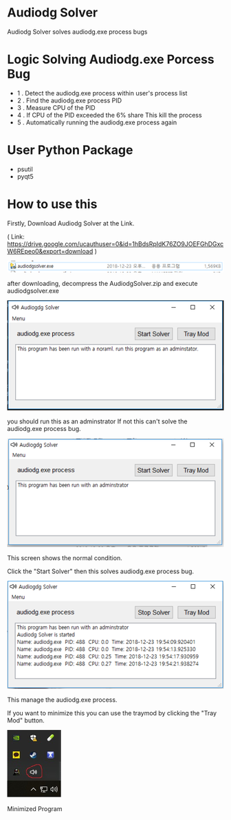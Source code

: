 # Audiodg Solver
Audiodg Solver solves audiodg.exe process bugs

# Logic Solving Audiodg.exe Porcess Bug 

* 1 . Detect the audiodg.exe process within user's process list
* 2 . Find the audiodg.exe process PID
* 3 . Measure CPU of the PID
* 4 . If CPU of the PID exceeded the 6% share This kill the process
* 5 . Automatically running the audiodg.exe process again

# User Python Package

* psutil
* pyqt5

# How to use this

Firstly, Download Audiodg Solver at the Link.

( Link: https://drive.google.com/ucauthuser=0&id=1hBdsRpIdK76ZO9JOEFGhDGxcW6REpeo0&export=download ) 

![ex_screenshot](./img/img0.PNG)

after downloading, decompress the AudiodgSolver.zip and execute audiodgsolver.exe

![ex_screenshot](./img/img1.PNG)

you should run this as an adminstrator If not this can't solve the audiodg.exe process bug.

![ex_screenshot](./img/img2.PNG)

This screen shows the normal condition.

Click the "Start Solver" then this solves audiodg.exe process bug.

![ex_screenshot](./img/img4.PNG)

This manage the audiodg.exe process.

If you want to minimize this you can use the traymod by clicking the "Tray Mod" button.

![ex_screenshot](./img/img5.png)

Minimized Program

